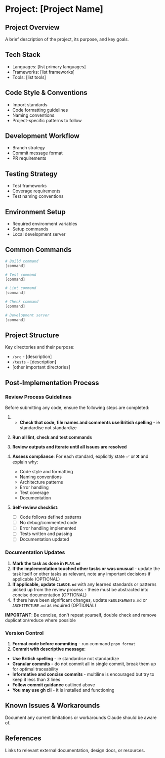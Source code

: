 # Project: [Project Name]

## Project Overview

A brief description of the project, its purpose, and key goals.

## Tech Stack

- Languages: [list primary languages]
- Frameworks: [list frameworks]
- Tools: [list tools]

## Code Style & Conventions

- Import standards
- Code formatting guidelines
- Naming conventions
- Project-specific patterns to follow

## Development Workflow

- Branch strategy
- Commit message format
- PR requirements

## Testing Strategy

- Test frameworks
- Coverage requirements
- Test naming conventions

## Environment Setup

- Required environment variables
- Setup commands
- Local development server

## Common Commands

```bash
# Build command
[command]

# Test command
[command]

# Lint command
[command]

# Check command
[command]

# Development server
[command]
```

## Project Structure

Key directories and their purpose:

- `/src` - [description]
- `/tests` - [description]
- [other important directories]

## Post-Implementation Process

### Review Process Guidelines

Before submitting any code, ensure the following steps are completed:

1. - **Check that code, file names and comments use British spelling** - ie standardise not standardize

2. **Run all lint, check and test commands**

3. **Review outputs and iterate until all issues are resolved**

4. **Assess compliance**:
   For each standard, explicitly state ✅ or ❌ and explain why:

   - Code style and formatting
   - Naming conventions
   - Architecture patterns
   - Error handling
   - Test coverage
   - Documentation

5. **Self-review checklist**:
   - [ ] Code follows defined patterns
   - [ ] No debug/commented code
   - [ ] Error handling implemented
   - [ ] Tests written and passing
   - [ ] Documentation updated

### Documentation Updates

1. **Mark the task as done in `PLAN.md`**
2. **If the implementation touched other tasks or was unusual** - update the task itself or other tasks as relevant, note any important decisions if applicable (OPTIONAL)
3. **If applicable, update `CLAUDE.md`** with any learned standards or patterns picked up from the review process - these must be abstracted into concise documentation (OPTIONAL)
4. If there have been significant changes, update `REQUIREMENTS.md` or `ARCHITECTURE.md` as required (OPTIONAL)

**IMPORTANT**: Be concise, don't repeat yourself, double check and remove duplication/reduce where possible

### Version Control

1. **Format code before commiting** - run command `pnpm format`
2. **Commit with descriptive message**:

- **Use British spelling** - ie standardise not standardize
- **Granular commits** - do not commit all in single commit, break them up for optimal traceability
- **Informative and concise commits** - multiline is encouraged but try to keep it less than 3 lines
- **Follow commit guidance** outlined above
- **You may use gh cli** - it is installed and functioning

## Known Issues & Workarounds

Document any current limitations or workarounds Claude should be aware of.

## References

Links to relevant external documentation, design docs, or resources.
